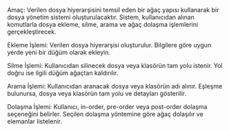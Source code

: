 Amaç:
Verilen dosya hiyerarşisini temsil eden bir ağaç yapısı kullanarak bir dosya yönetim sistemi oluşturulacaktır. Sistem, kullanıcıdan alınan komutlarla dosya ekleme, silme, arama ve ağaç dolaşma işlemlerini gerçekleştirecek.

Ekleme İşlemi:
Verilen dosya hiyerarşisi oluşturulur. Bilgilere göre uygun yerde yeni bir düğüm olarak ekleyin.

Silme İşlemi:
Kullanıcıdan silinecek dosya veya klasörün tam yolu istenir. Yol doğru ise ilgili düğüm ağaçtan kaldırılır.

Arama İşlemi:
Kullanıcıdan aranacak dosya veya klasörün adı alınır. Eşleşme bulunursa, dosya veya klasörün tam yolu ve detayları gösterilir.

Dolaşma İşlemi:
Kullanıcı, in-order, pre-order veya post-order dolaşma seçeneğini belirler.
Seçilen dolaşma yöntemine göre ağaç dolaşılır ve elemanlar listelenir.

